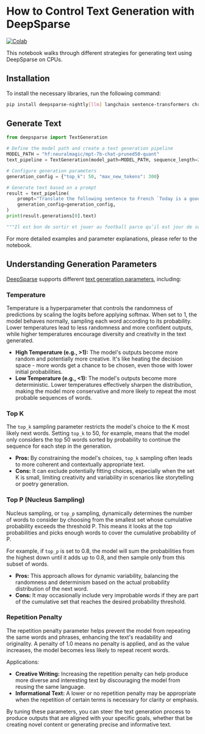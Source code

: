 # How to Control Text Generation with DeepSparse

[![Colab](https://colab.research.google.com/assets/colab-badge.svg)](https://colab.research.google.com/github/neuralmagic/notebooks/blob/main/notebooks/generate-text/generate.ipynb)

This notebook walks through different strategies for generating text using DeepSparse on CPUs.

## Installation

To install the necessary libraries, run the following command:

```bash
pip install deepsparse-nightly[llm] langchain sentence-transformers chromadb datasets
```

## Generate Text
```python
from deepsparse import TextGeneration

# Define the model path and create a text generation pipeline
MODEL_PATH = "hf:neuralmagic/mpt-7b-chat-pruned50-quant"
text_pipeline = TextGeneration(model_path=MODEL_PATH, sequence_length=2048)

# Configure generation parameters
generation_config = {"top_k": 50, "max_new_tokens": 300}

# Generate text based on a prompt
result = text_pipeline(
    prompt="Translate the following sentence to French `Today is a good day to go out and play football because it is sunny. After that, you can consider visiting the national park for a nature walk while seeing some wild animals.`",
    generation_config=generation_config,
)
print(result.generations[0].text)

"""Il est bon de sortir et jouer au football parce qu’il est jour de soleil. Après cela, il est possible de visiter le parc national pour une balade dans la nature où il est possible de rencontrer certes animaux sauvés"""
```

For more detailed examples and parameter explanations, please refer to the notebook.

## Understanding Generation Parameters
[DeepSparse](https://github.com/neuralmagic/deepsparse/) supports different [text generation parameters](https://github.com/neuralmagic/deepsparse/blob/main/src/deepsparse/transformers/text_generation.md), including:

### Temperature

Temperature is a hyperparameter that controls the randomness of predictions by scaling the logits before applying softmax. When set to 1, the model behaves normally, sampling each word according to its probability. Lower temperatures lead to less randomness and more confident outputs, while higher temperatures encourage diversity and creativity in the text generated.

- **High Temperature (e.g., >1):** The model's outputs become more random and potentially more creative. It's like heating the decision space - more words get a chance to be chosen, even those with lower initial probabilities.
- **Low Temperature (e.g., <1):** The model's outputs become more deterministic. Lower temperatures effectively sharpen the distribution, making the model more conservative and more likely to repeat the most probable sequences of words.

### Top K

The `top_k` sampling parameter restricts the model's choice to the K most likely next words. Setting `top_k` to 50, for example, means that the model only considers the top 50 words sorted by probability to continue the sequence for each step in the generation.

- **Pros:** By constraining the model's choices, `top_k` sampling often leads to more coherent and contextually appropriate text.
- **Cons:** It can exclude potentially fitting choices, especially when the set K is small, limiting creativity and variability in scenarios like storytelling or poetry generation.

### Top P (Nucleus Sampling)

Nucleus sampling, or `top_p` sampling, dynamically determines the number of words to consider by choosing from the smallest set whose cumulative probability exceeds the threshold P. This means it looks at the top probabilities and picks enough words to cover the cumulative probability of P.

For example, if `top_p` is set to 0.8, the model will sum the probabilities from the highest down until it adds up to 0.8, and then sample only from this subset of words.

- **Pros:** This approach allows for dynamic variability, balancing the randomness and determinism based on the actual probability distribution of the next word.
- **Cons:** It may occasionally include very improbable words if they are part of the cumulative set that reaches the desired probability threshold.

### Repetition Penalty

The repetition penalty parameter helps prevent the model from repeating the same words and phrases, enhancing the text's readability and originality. A penalty of 1.0 means no penalty is applied, and as the value increases, the model becomes less likely to repeat recent words.

Applications:
- **Creative Writing:** Increasing the repetition penalty can help produce more diverse and interesting text by discouraging the model from reusing the same language.
- **Informational Text:** A lower or no repetition penalty may be appropriate when the repetition of certain terms is necessary for clarity or emphasis.

By tuning these parameters, you can steer the text generation process to produce outputs that are aligned with your specific goals, whether that be creating novel content or generating precise and informative text.
